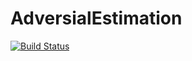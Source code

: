 # AdversialEstimation

[![Build Status](https://github.com/SanteriVtj/AdversialEstimation.jl/actions/workflows/CI.yml/badge.svg?branch=main)](https://github.com/SanteriVtj/AdversialEstimation.jl/actions/workflows/CI.yml?query=branch%3Amain)
